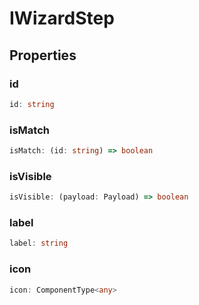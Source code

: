 # IWizardStep

## Properties

### id

```ts
id: string
```

### isMatch

```ts
isMatch: (id: string) => boolean
```

### isVisible

```ts
isVisible: (payload: Payload) => boolean
```

### label

```ts
label: string
```

### icon

```ts
icon: ComponentType<any>
```
